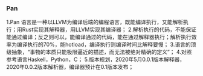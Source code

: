 ### Pan
1.Pan 语言是一种以LLVM为编译后端的编程语言，既能编译执行，又能解析执行；用Rust实现其解释器，用LLVM实现其编译器；
2.解析执行的代码，不能保证能通过编译；反之则可以，能编译通过的代码，能在通过解释器执行；解析执行效率为编译执行的70%，能hotload，编译执行则编译时间比解释要慢；
3.语言的顶级抽象，“事物的本质只能极限逼近的描述，而无法被绝对精确的定义”；
4.对照参考语言Haskell，Python，C；
5.版本规划，2020年5月0.0.1版本解释器，2020年0.0.2版本解析器，编译器预计在0.1版本发布；



